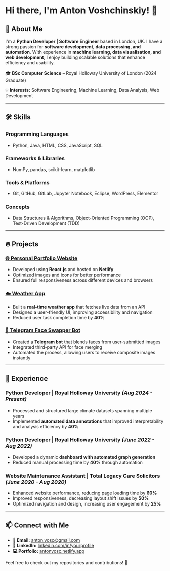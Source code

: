 # Hi there, I'm Anton Voshchinskiy! 👋

## 🚀 About Me
I'm a **Python Developer | Software Engineer** based in London, UK. I have a strong passion for **software development, data processing, and automation**. With experience in **machine learning, data visualisation, and web development**, I enjoy building scalable solutions that enhance efficiency and usability.

🎓 **BSc Computer Science** – Royal Holloway University of London (2024 Graduate)

💡 **Interests:** Software Engineering, Machine Learning, Data Analysis, Web Development

---

## 🛠️ Skills

### **Programming Languages**
- Python, Java, HTML, CSS, JavaScript, SQL

### **Frameworks & Libraries**
- NumPy, pandas, scikit-learn, matplotlib

### **Tools & Platforms**
- Git, GitHub, GitLab, Jupyter Notebook, Eclipse, WordPress, Elementor

### **Concepts**
- Data Structures & Algorithms, Object-Oriented Programming (OOP), Test-Driven Development (TDD)

---

## 🔥 Projects

### [🌐 Personal Portfolio Website](http://antonvosc.netlify.app/)
- Developed using **React.js** and hosted on **Netlify**
- Optimized images and icons for better performance
- Ensured full responsiveness across different devices and browsers

### [☁️ Weather App](https://github.com/antonVosc/server-weather-app)
- Built a **real-time weather app** that fetches live data from an API
- Designed a user-friendly UI, improving accessibility and navigation
- Reduced user task completion time by **40%**

### [🤖 Telegram Face Swapper Bot](https://github.com/antonVosc/TelegramFaceSwapper)
- Created a **Telegram bot** that blends faces from user-submitted images
- Integrated third-party API for face merging
- Automated the process, allowing users to receive composite images instantly

---

## 💼 Experience

### **Python Developer | Royal Holloway University** *(Aug 2024 - Present)*
- Processed and structured large climate datasets spanning multiple years
- Implemented **automated data annotations** that improved interpretability and analysis efficiency by **40%**

### **Python Developer | Royal Holloway University** *(June 2022 - Aug 2022)*
- Developed a dynamic **dashboard with automated graph generation**
- Reduced manual processing time by **40%** through automation

### **Website Maintenance Assistant | Total Legacy Care Solicitors** *(June 2020 - Aug 2020)*
- Enhanced website performance, reducing page loading time by **60%**
- Improved responsiveness, decreasing layout shift issues by **50%**
- Optimized navigation and design, increasing user engagement by **25%**

---

## 📫 Connect with Me
- **📧 Email:** anton.vosc@gmail.com
- **🔗 LinkedIn:** [linkedin.com/in/yourprofile](#)
- **💻 Portfolio:** [antonvosc.netlify.app](http://antonvosc.netlify.app/)

Feel free to check out my repositories and contributions! 🚀

